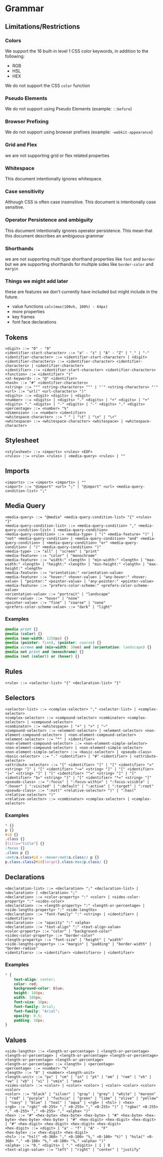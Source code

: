 # Grammar

## Limitations/Restrictions

### Colors

We support the 16 built-in level 1 CSS color keywords, in addition to the following:

- RGB
- HSL
- HEX

We do not support the CSS `color` function

### Pseudo Elements

We do not support using Pseudo Elements (example: `::before`)

### Browser Prefixing

We do not support using browser prefixes (example: `-webkit-appearance`)

### Grid and Flex

we are not supporting grid or flex related properties

### Whitespace

This document intentionally ignores whitespace.

### Case sensitivity

Although CSS is often case insensitive. This document is intentionally case sensitive.

### Operator Persistence and ambiguity

This document intentionally ignores operator persistence. This mean that this document describes an ambiguous grammar

### Shorthands

we are not supporting multi type shorthand properties like `font` and `border` but we are supporting shorthands for multiple sides like `border-color` and `margin`

### Things we might add later

these are features we don't currently have included but might include in the future.

- value functions `calc(max(100vh, 100%) - 64px)`
- more properties
- key frames
- font face declarations

## Tokens

```bnf
<digit> ::= "0" - "9"
<identifier-start-character> ::= "a" - "z" | "A" - "Z" | "_" | "-"
<identifier-character> ::= <identifier-start-character> | <digit>
<identifier-characters> ::= <identifier-character> <identifier-characters> | <identifier-character>
<identifier> ::= <identifier-start-character> <identifier-characters>
<function> ::= <identifier> "("
<at-keyword> ::= "@" <identifier>
<hash> ::= "#" <identifier-characters>
<string> ::= """ <string-characters> """ | "'" <string-characters> "'"
<url> ::= "url(" <url-characters> ")"
<digits> ::= <digit> <digits> | <digit>
<number> ::= <digits> | <digits> "." <digits> | "+" <digits> | "+" <digits> "." <digits> | "-" <digits> | "-" <digits> "." <digits>
<percentage> ::= <number> "%"
<dimension> ::= <number> <identifier>
<whitespace-character> ::= " " | "\t" | "\n" | "\r"
<whitespace> ::= <whitespace-character> <whitespace> | <whitespace-character>
```

## Stylesheet

```bnf
<stylesheet> ::= <imports> <rules> <EOF>
<rules> ::= <rule> <rules> | <media-query> <rules> | ""
```

## Imports

```bnf
<imports> ::= <import> <imports> | ""
<import> ::= "@import" <url> ";" | "@import" <url> <media-query-condition-list> ";"
```

## Media Query

```bnf
<media-query> ::= "@media" <media-query-condition-list> "{" <rules> "}"
<media-query-condition-list> ::= <media-query-condition> "," <media-query-condition-list> | <media-query-condition>
<media-query-condition> ::= <media-type> | "(" <media-feature> ")" | "not" <media-query-condition> | <media-query-condition> "and" <media-query-condition> | <media-query-condition> "or" <media-query-condition> | "(" <media-query-condition> ")"
<media-type> ::= "all" | "screen" | "print"
<media-feature> ::= "color" | "monochrome"
<media-feature> ::= "width:" <length> | "min-width:" <length> | "max-width:" <length> | "height:" <length> | "min-height:" <length> | "max-height:" <length>
<media-feature> ::= "orientation:" <orientation-value>
<media-feature> ::= "hover:" <hover-value> | "any-hover:" <hover-value> | "pointer:" <pointer-value> | "any-pointer:" <pointer-value>
<media-feature> ::= "prefers-color-scheme:" <prefers-color-scheme-value>
<orientation-value> ::= "portrait" | "landscape"
<hover-value> ::= "hover" | "none"
<pointer-value> ::= "fine" | "coarse" | "none"
<prefers-color-scheme-value> ::= "dark" | "light"
```

### Examples

<!-- prettier-ignore -->
```css
@media print {}
@media (color) {}
@media (max-width: 1250px) {}
@media (pointer: fine), (pointer: coarse) {}
@media screen and (min-width: 30em) and (orientation: landscape) {}
@media not print and (monochrome) {}
@media (not (color)) or (hover) {}
```

## Rules

```bnf
<rule> ::= <selector-list> "{" <declaration-list> "}"
```

## Selectors

```bnf
<selector-list> ::= <complex-selector> "," <selector-list> | <complex-selector>
<complex-selector> ::= <compound-selector> <combinator> <complex-selector> | <compound-selector>
<combinator> ::= <whitespace> | "+" | ">" | "~"
<compound-selector> ::= <element-selector> | <element-selector> <non-element-compound-selector> | <non-element-compound-selector>
<element-selector> ::= "*" | <identifier>
<non-element-compound-selector> ::= <non-element-simple-selector> <non-element-compound-selector> | <non-element-simple-selector>
<non-element-simple-selector> ::= <basic-selector> | <pseudo-class>
<basic-selector> ::= "." <identifier> | "#" <identifier> | <attribute-selector>
<attribute-selector> ::= "[" <identifier> "]" | "[" <identifier> "=" <string> "]" | "[" <identifier> "~=" <string> "]" | "[" <identifier> "|=" <string> "]" | "[" <identifier> "^=" <string> "]" | "[" <identifier> "$=" <string> "]" | "[" <identifier> "*=" <string> "]"
<pseudo-class> ::= ":focus" | ":focus-within" | ":focus-visible" | ":hover" | ":visited" | ":default" | ":active" | ":target" | ":root"
<pseudo-class> ::= ":not(" <relative-selector> ")" | ":has(" <relative-selector> ")"
<relative-selector> ::= <combinator> <complex-selector> | <complex-selector>
```

### Examples

<!-- prettier-ignore -->
```css
* {}
p {}
#id {}
.class {}
[title="title"] {}
:focus {}
.class p {}
:not(a.class#id > :hover:not(a.class)) p {}
p.class.class2#id[target].class:has(p.class) {}
```

## Declarations

```bnf
<declaration-list> ::= <declaration> ";" <declaration-list> | <declaration> | <declaration> ";"
<declaration> ::= <color-property> ":" <color> | <sides-color-property> ":" <sides-color>
<declaration> ::= <length-property> ":" <length-or-percentage> | <side-lengths-property> ":" <side-lengths>
<declaration> ::= "font-family" ":" <string> | <identifier> | <identifiers>
<declaration> ::= "opacity" ":" <alpha>
<declaration> ::= "text-align" ":" <text-align-value>
<color-property> ::= "color" | "background-color"
<sides-color-property> ::= "border-color"
<length-property> ::= "font-size" | "height" | "width"
<side-lengths-property> ::= "margin" | "padding" | "border-width" | "border-radius"
<identifiers> ::= <identifier> <identifiers> | <identifier>
```

### Examples

<!-- prettier-ignore -->
```css
* {
    text-align: center;
    color: red;
    background-color: blue;
    height: 100px;
    width: 100px;
    font-size: 18px;
    font-family: Arial;
    font-family: "Arial";
    opacity: 0.5;
    padding: 10px;
}
```

## Values

```bnf
<side-lengths> ::= <length-or-percentage> | <length-or-percentage> <length-or-percentage> | <length-or-percentage> <length-or-percentage> <length-or-percentage> <length-or-percentage>
<length-or-percentage> ::= <length> | <percentage>
<percentage> ::= <number> "%"
<length> ::= "0" | <number> <length-unit>
<length-unit> ::= "px" | "cm" | "in" | "pt" | "em" | "rem" | "vh" | "vw" | "vb" | "vi" | "vmin" | "vmax"
<sides-color> ::= <color> | <color> <color> | <color> <color> <color> <color>
<color> ::= "black" | "silver" | "gray" | "grey" | "white" | "maroon" | "red" | "purple" | "fuchsia" | "green" | "lime" | "olive" | "yellow" | "navy" | "blue" | "teal" | "aqua" | <rgb> | <hsl> | <hex>
<rgb> ::= "rgb(" <0-255> "," <0-255> "," <0-255> ")" | "rgba(" <0-255> "," <0-255> "," <0-255> "," <alpha> ")"
<hex> ::= "#" <hex-byte> <hex-byte> <hex-byte> | "#" <hex-byte> <hex-byte> <hex-byte> <hex-byte> | "#" <hex-digit> <hex-digit> <hex-digit> | "#" <hex-digit> <hex-digit> <hex-digit> <hex-digit>
<hex-digit> ::= <digit> | "a" - "f" | "A" - "F"
<hex-byte> ::= <hex-digit> <hex-digit>
<hsl> ::= "hsl(" <0-360> "," <0-100> "%," <0-100> "%)" | "hsla(" <0-360> "," <0-100> "%," <0-100> "%," <alpha> ")"
<alpha> ::= "0." <digits> | "." <digits> | 1 | 0
<text-align-value> ::= "left" | "right" | "center" | "justify"
```
